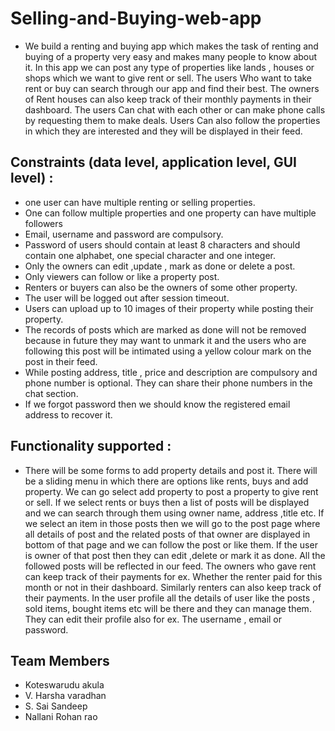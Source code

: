 # Selling-and-Buying-web-app

- We build a renting and buying app which makes the task of renting and buying of a property very easy and makes many people to know about it. 
In  this app we can post any type  of properties like lands , houses or shops which we want to give rent or sell. The users Who want to take 
rent or buy can search through our app and find their best. The owners of Rent houses can also keep track of their monthly payments  in their dashboard. 
The users Can chat with each other or can make phone calls by requesting them to make deals. Users Can also  follow the properties in which they are interested and they will be displayed in their feed.

## Constraints (data level, application level, GUI level) :
- one user can have multiple renting or selling properties.
- One can follow multiple properties and one property can have multiple followers
- Email, username and password are compulsory.
- Password of users should contain at least 8 characters and should contain one alphabet, one special character and one integer.
- Only the owners can edit ,update , mark as done or delete a post.
- Only viewers can follow or like a property post.
- Renters or buyers can also be the owners of some other property.
- The user will be logged out after session timeout.
- Users can upload up to 10 images of their property while posting their property.
- The records of posts which are marked as done will not be removed because in future they may want to unmark it and the users who are following this post will be intimated using a yellow colour mark on the post in their feed.
- While posting address, title , price and description are compulsory and phone number is optional. They can share their phone numbers in the chat section.
- If we forgot password then we should know the registered email address to recover it.

## Functionality supported :
- There will be some forms to add property details and post it. There will be a sliding menu in which there are options like rents, buys and add property. We can go select add property to post a property to give rent or sell. If we select rents or buys then a list of posts will be displayed and we can search through them using owner name, address ,title etc. If we select an item in those posts then we will go to the post page where all details of post and the related posts of that owner are displayed in bottom of that page and  we can follow the post or like them. If the user is owner of that post then they can edit ,delete or mark it as done. All the followed posts will be reflected in our feed.
The owners who gave rent can keep track of their payments for ex. Whether the renter paid for this month or not in their dashboard. Similarly renters can also keep track of their payments. In the user profile all the details of user like the posts , sold items, bought items etc will be there and they can manage them. They can edit their profile also for ex. The username , email or password.

## Team Members

- Koteswarudu akula
- V. Harsha varadhan
- S. Sai Sandeep
- Nallani Rohan rao
